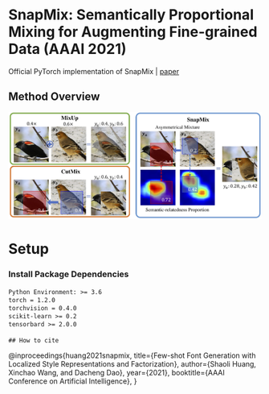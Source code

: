 # SnapMix: Semantically Proportional Mixing for Augmenting Fine-grained Data (AAAI 2021)

Official PyTorch implementation of SnapMix | [paper](https://)

## Method Overview

![SnapMix](./imgs/overview.jpg)

# Setup

### Install Package Dependencies
```
Python Environment: >= 3.6
torch = 1.2.0
torchvision = 0.4.0
scikit-learn >= 0.2
tensorbard >= 2.0.0

## How to cite

```
@inproceedings{huang2021snapmix,
    title={Few-shot Font Generation with Localized Style Representations and Factorization},
    author={Shaoli Huang, Xinchao Wang, and Dacheng Dao},
    year={2021},
    booktitle={AAAI Conference on Artificial Intelligence},
}
```
```
